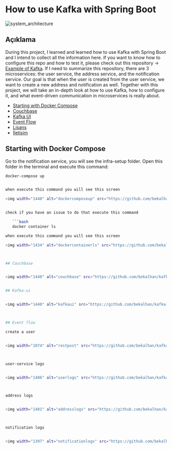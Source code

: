 # How to use Kafka with Spring Boot

![system_architecture](https://github.com/bekalhan/kafka-spring/assets/77151270/f300c5e3-6911-4d5e-9d49-1574574f120d)

## Açıklama

During this project, I learned and learned how to use Kafka with Spring Boot and I intend to collect all the information here. If you want to know how to configure this repo and how to test it, please
check out this repository -> [Example of Kafka](https://github.com/muhammedsedef/Kafka-Example?tab=readme-file). If I need to summarize this repository, there are 3 microservices:
the user service, the address service, and the notification service. Our goal is that when the user is created from the user service, we want to create a new address and notification as well. Together with this project,
we will take an in-depth look at how to use Kafka, how to configure it, and what event-driven communication in microservices is really about.

- [Starting with Docker Compose](#starting-with-docker-compose)
- [Couchbase](#couchbase)
- [Kafka UI](#kafka-ui)
- [Event Flow](#event-flow)
- [Lisans](#lisans)
- [İletişim](#iletişim)

## Starting with Docker Compose

Go to the notification service, you will see the infra-setup folder. Open this folder in the terminal and execute this command:

```bash
docker-compose up


when execute this command you will see this screen

<img width="1440" alt="dockercomposeup" src="https://github.com/bekalhan/kafka-spring/assets/77151270/59932985-f3ec-4ffa-8418-c1b9a6858006">


check if you have an issue to do that execute this command

   ```bash
   docker container ls

when execute this command you will see this screen

<img width="1434" alt="dockercontainerls" src="https://github.com/bekalhan/kafka-spring/assets/77151270/fdff8a85-caa6-49c9-b9c4-d37d03280351">



## Couchbase


<img width="1440" alt="couchbase" src="https://github.com/bekalhan/kafka-spring/assets/77151270/e4906b67-b82b-4693-9eb9-75d860af21f4">


## Kafka-ui


<img width="1440" alt="kafkaui" src="https://github.com/bekalhan/kafka-spring/assets/77151270/867fd22b-77db-40ad-846a-05ed6a4ac38c">



## Event flow

create a user


<img width="1074" alt="restpost" src="https://github.com/bekalhan/kafka-spring/assets/77151270/0e06a80c-c451-4ca5-877d-a45a0b2b095d">



user-service logs


<img width="1406" alt="userlogs" src="https://github.com/bekalhan/kafka-spring/assets/77151270/1e84e8b0-59e4-4249-9acf-60b92837f1da">



address logs


<img width="1401" alt="addresslogs" src="https://github.com/bekalhan/kafka-spring/assets/77151270/31c37fe1-a2c7-4367-a59f-4d8e276fcc87">



notification logs


<img width="1397" alt="notificationlogs" src="https://github.com/bekalhan/kafka-spring/assets/77151270/48143faf-1357-431b-8887-ec4d139712ac">





